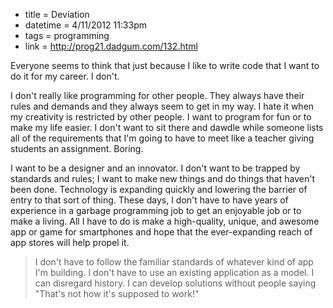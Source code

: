 * title = Deviation
* datetime = 4/11/2012 11:33pm
* tags = programming
* link = http://prog21.dadgum.com/132.html

Everyone seems to think that just because I like to write code that I want to do it for my career. I don't.

I don't really like programming for other people. They always have their rules and demands and they always seem to get in my way. I hate it when my creativity is restricted by other people. I want to program for fun or to make my life easier. I don't want to sit there and dawdle while someone lists all of the requirements that I'm going to have to meet like a teacher giving students an assignment. Boring.

I want to be a designer and an innovator. I don't want to be trapped by standards and rules; I want to make new things and do things that haven't been done. Technology is expanding quickly and lowering the barrier of entry to that sort of thing. These days, I don't have to have years of experience in a garbage programming job to get an enjoyable job or to make a living. All I have to do is make a high-quality, unique, and awesome app or game for smartphones and hope that the ever-expanding reach of app stores will help propel it.

> I don't have to follow the familiar standards of whatever kind of app I'm building. I don't have to use an existing application as a model. I can disregard history. I can develop solutions without people saying "That's not how it's supposed to work!"
